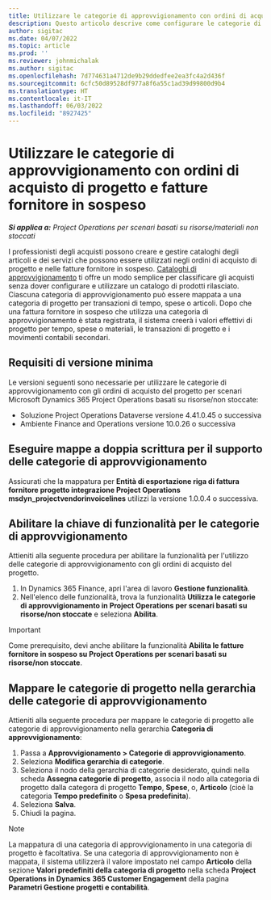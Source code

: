 ```yaml
---
title: Utilizzare le categorie di approvvigionamento con ordini di acquisto di progetto e fatture fornitore in sospeso
description: Questo articolo descrive come configurare le categorie di approvvigionamento che possono essere utilizzate con gli ordini di acquisto di progetto e le fatture fornitore in sospeso.
author: sigitac
ms.date: 04/07/2022
ms.topic: article
ms.prod: ''
ms.reviewer: johnmichalak
ms.author: sigitac
ms.openlocfilehash: 7d774631a4712de9b29ddedfee2ea3fc4a2d436f
ms.sourcegitcommit: 6cfc50d89528df977a8f6a55c1ad39d99800d9b4
ms.translationtype: HT
ms.contentlocale: it-IT
ms.lasthandoff: 06/03/2022
ms.locfileid: "8927425"
---
```

# <a name="use-procurement-categories-with-project-purchase-orders-and-pending-vendor-invoices"></a>Utilizzare le categorie di approvvigionamento con ordini di acquisto di progetto e fatture fornitore in sospeso

_**Si applica a:** Project Operations per scenari basati su risorse/materiali non stoccati_

I professionisti degli acquisti possono creare e gestire cataloghi degli articoli e dei servizi che possono essere utilizzati negli ordini di acquisto di progetto e nelle fatture fornitore in sospeso. [Cataloghi di approvvigionamento](/dynamics365/supply-chain/procurement/procurement-catalogs) ti offre un modo semplice per classificare gli acquisti senza dover configurare e utilizzare un catalogo di prodotti rilasciato. Ciascuna categoria di approvvigionamento può essere mappata a una categoria di progetto per transazioni di tempo, spese o articoli. Dopo che una fattura fornitore in sospeso che utilizza una categoria di approvvigionamento è stata registrata, il sistema creerà i valori effettivi di progetto per tempo, spese o materiali, le transazioni di progetto e i movimenti contabili secondari.

## <a name="minimum-version-requirements"></a>Requisiti di versione minima

Le versioni seguenti sono necessarie per utilizzare le categorie di approvvigionamento con gli ordini di acquisto del progetto per scenari Microsoft Dynamics 365 Project Operations basati su risorse/non stoccate:

- Soluzione Project Operations Dataverse versione 4.41.0.45 o successiva
- Ambiente Finance and Operations versione 10.0.26 o successiva

## <a name="run-dual-write-maps-for-procurement-category-support"></a>Eseguire mappe a doppia scrittura per il supporto delle categorie di approvvigionamento

Assicurati che la mappatura per **Entità di esportazione riga di fattura fornitore progetto integrazione Project Operations msdyn\_projectvendorinvoicelines** utilizzi la versione 1.0.0.4 o successiva.

## <a name="enable-the-feature-key-for-procurement-categories"></a>Abilitare la chiave di funzionalità per le categorie di approvvigionamento

Attieniti alla seguente procedura per abilitare la funzionalità per l'utilizzo delle categorie di approvvigionamento con gli ordini di acquisto del progetto.

1. In Dynamics 365 Finance, apri l'area di lavoro **Gestione funzionalità**.
1. Nell'elenco delle funzionalità, trova la funzionalità **Utilizza le categorie di approvvigionamento in Project Operations per scenari basati su risorse/non stoccate** e seleziona **Abilita**.

> [!IMPORTANT]
> Come prerequisito, devi anche abilitare la funzionalità **Abilita le fatture fornitore in sospeso su Project Operations per scenari basati su risorse/non stoccate**.

## <a name="map-project-categories-in-the-procurement-category-hierarchy"></a>Mappare le categorie di progetto nella gerarchia delle categorie di approvvigionamento

Attieniti alla seguente procedura per mappare le categorie di progetto alle categorie di approvvigionamento nella gerarchia **Categoria di approvvigionamento**:

1. Passa a **Approvvigionamento \> Categorie di approvvigionamento**.
1. Seleziona **Modifica gerarchia di categorie**.
1. Seleziona il nodo della gerarchia di categorie desiderato, quindi nella scheda **Assegna categorie di progetto**, associa il nodo alla categoria di progetto dalla categora di progetto **Tempo**, **Spese**, o, **Articolo** (cioè la categoria **Tempo predefinito** o **Spesa predefinita**).
1. Seleziona **Salva**.
1. Chiudi la pagina.

> [!NOTE]
> La mappatura di una categoria di approvvigionamento in una categoria di progetto è facoltativa. Se una categoria di approvvigionamento non è mappata, il sistema utilizzerà il valore impostato nel campo **Articolo** della sezione **Valori predefiniti della categoria di progetto** nella scheda **Project Operations in Dynamics 365 Customer Engagement** della pagina **Parametri Gestione progetti e contabilità**.
